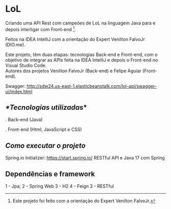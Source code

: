 # LoL
Criando uma API Rest com campeões de LoL na linguagem Java para e depois interligar com Front-end [^1].

Feitos na IDEA IntelliJ com a orientação do Expert Venilton FalvoJr (DIO.me).

Este projeto, têm duas etapas: tecnologias Back-end e Front-end, com o objetivo de integrar as APIs feita na IDEA IntelliJ e depois o Front-end no Visual Studio Code.  
Autores dos projetos Venilton FalvoJr (Back-end) e Felipe Aguiar (Front-end). 

Swagger: http://sdw24.us-east-1.elasticbeanstalk.com/lol-api/swagger-ui/index.html

## _*Tecnologias utilizadas_*
. Back-end (Java)

. Front-end (Html, JavaScript e CSS)

## _*Como executar o projeto*_
Spring.io Initializer: https://start.spring.io/
RESTful API e Java 17 com Spring

## Dependências e framework
1 - Jpa;
2 - Spring Web
3 - H2
4 - Feign
3 - RESTful

[^1]: Este projeto foi feito com a orientação do Expert Venilton FalvoJr.
